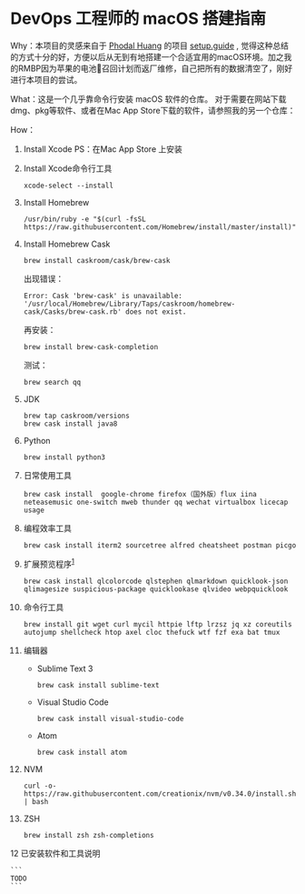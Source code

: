 # DevOps 工程师的 macOS 搭建指南

Why：本项目的灵感来自于 [Phodal Huang](https://github.com/phodal)  的项目 [setup.guide](https://github.com/phodal/setup.guide) , 觉得这种总结的方式十分的好，方便以后从无到有地搭建一个合适宜用的macOS环境。加之我的RMBP因为苹果的电池🔋召回计划而返厂维修，自己把所有的数据清空了，刚好进行本项目的尝试。

What：这是一个几乎靠命令行安装 macOS 软件的仓库。
对于需要在网站下载dmg、pkg等软件、或者在Mac App Store下载的软件，请参照我的另一个仓库：


How：

1. Install Xcode
    PS：在Mac App Store 上安装

2. Install Xcode命令行工具

    ```
    xcode-select --install
    ```

3. Install Homebrew

    ```
    /usr/bin/ruby -e "$(curl -fsSL https://raw.githubusercontent.com/Homebrew/install/master/install)"
    ```

4. Install Homebrew Cask

    ```
    brew install caskroom/cask/brew-cask
    ```

    出现错误：

    ```
    Error: Cask 'brew-cask' is unavailable: '/usr/local/Homebrew/Library/Taps/caskroom/homebrew-cask/Casks/brew-cask.rb' does not exist. 
    ```

    再安装：
    ```
    brew install brew-cask-completion
    ```

    测试：
    ```
    brew search qq
    ```

5. JDK

    ```
    brew tap caskroom/versions
    brew cask install java8
    ```
6. Python

    ```
    brew install python3
    ```

7. 日常使用工具

    ```
    brew cask install  google-chrome firefox（国外版）flux iina neteasemusic one-switch mweb thunder qq wechat virtualbox licecap usage 
    ```

8. 编程效率工具

    ```
    brew cask install iterm2 sourcetree alfred cheatsheet postman picgo 
    ```

9. 扩展预览程序<sup>[1]</sup>

    ```
    brew cask install qlcolorcode qlstephen qlmarkdown quicklook-json qlimagesize suspicious-package quicklookase qlvideo webpquicklook
    ```

10. 命令行工具

    ```
    brew install git wget curl mycil httpie lftp lrzsz jq xz coreutils autojump shellcheck htop axel cloc thefuck wtf fzf exa bat tmux
    ```

11. 编辑器

    - Sublime Text 3

        ```
        brew cask install sublime-text
        ```

    - Visual Studio Code
    
        ```
        brew cask install visual-studio-code
        ```

    - Atom
    
        ```
        brew cask install atom
        ```

12. NVM

    ```
    curl -o- https://raw.githubusercontent.com/creationix/nvm/v0.34.0/install.sh | bash
    ```

13. ZSH

    ```
    brew install zsh zsh-completions
    ```

12 已安装软件和工具说明

    ```
    TODO
    ```



[1]: https://github.com/sindresorhus/quick-look-plugins


